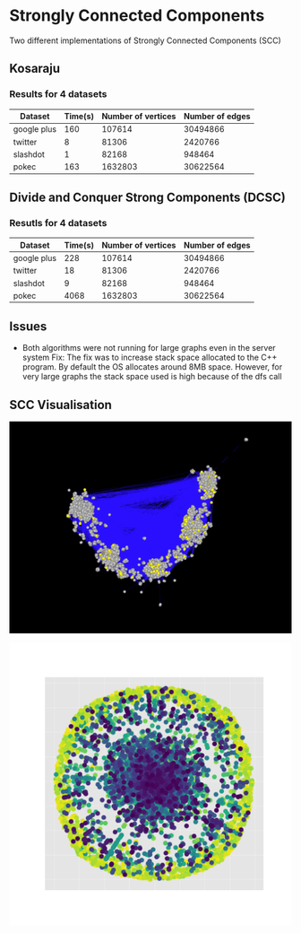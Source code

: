 # Strongly Connected Components
Two different implementations of Strongly Connected Components (SCC)

## Kosaraju

### Results for 4 datasets
Dataset       |   Time(s)   |   Number of vertices  |   Number of edges
--------------|-------------|-----------------------|-----------------------
google plus   |   160       |   107614              |   30494866
twitter       |   8         |   81306               |   2420766
slashdot      |   1         |   82168               |   948464
pokec         |   163       |   1632803             |   30622564

## Divide and Conquer Strong Components (DCSC)

### Resutls for 4 datasets
Dataset       |   Time(s)   |   Number of vertices  |   Number of edges
--------------|-------------|-----------------------|-----------------------
google plus   |   228       |   107614              |   30494866
twitter       |   18        |   81306               |   2420766
slashdot      |   9         |   82168               |   948464
pokec         |   4068      |   1632803             |   30622564

## Issues 
- Both algorithms were not running for large graphs even in the server system
Fix:
The fix was to increase stack space allocated to the C++ program.
By default the OS allocates around 8MB space. However, for very large graphs the stack space used is high because of the dfs call

## SCC Visualisation
![Figure-1](./plots/scc.png?raw=true)

![Figure-2](./plots/wiki-Vote.png?raw=true)

